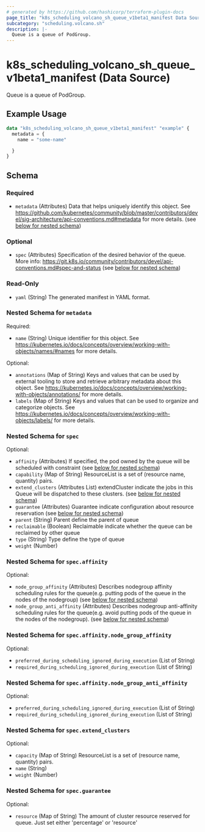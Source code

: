 ```yaml
---
# generated by https://github.com/hashicorp/terraform-plugin-docs
page_title: "k8s_scheduling_volcano_sh_queue_v1beta1_manifest Data Source - terraform-provider-k8s"
subcategory: "scheduling.volcano.sh"
description: |-
  Queue is a queue of PodGroup.
---
```


# k8s_scheduling_volcano_sh_queue_v1beta1_manifest (Data Source)

Queue is a queue of PodGroup.

## Example Usage

```terraform
data "k8s_scheduling_volcano_sh_queue_v1beta1_manifest" "example" {
  metadata = {
    name = "some-name"

  }
}
```

<!-- schema generated by tfplugindocs -->
## Schema

### Required

- `metadata` (Attributes) Data that helps uniquely identify this object. See https://github.com/kubernetes/community/blob/master/contributors/devel/sig-architecture/api-conventions.md#metadata for more details. (see [below for nested schema](#nestedatt--metadata))

### Optional

- `spec` (Attributes) Specification of the desired behavior of the queue. More info: https://git.k8s.io/community/contributors/devel/api-conventions.md#spec-and-status (see [below for nested schema](#nestedatt--spec))

### Read-Only

- `yaml` (String) The generated manifest in YAML format.

<a id="nestedatt--metadata"></a>
### Nested Schema for `metadata`

Required:

- `name` (String) Unique identifier for this object. See https://kubernetes.io/docs/concepts/overview/working-with-objects/names/#names for more details.

Optional:

- `annotations` (Map of String) Keys and values that can be used by external tooling to store and retrieve arbitrary metadata about this object. See https://kubernetes.io/docs/concepts/overview/working-with-objects/annotations/ for more details.
- `labels` (Map of String) Keys and values that can be used to organize and categorize objects. See https://kubernetes.io/docs/concepts/overview/working-with-objects/labels/ for more details.


<a id="nestedatt--spec"></a>
### Nested Schema for `spec`

Optional:

- `affinity` (Attributes) If specified, the pod owned by the queue will be scheduled with constraint (see [below for nested schema](#nestedatt--spec--affinity))
- `capability` (Map of String) ResourceList is a set of (resource name, quantity) pairs.
- `extend_clusters` (Attributes List) extendCluster indicate the jobs in this Queue will be dispatched to these clusters. (see [below for nested schema](#nestedatt--spec--extend_clusters))
- `guarantee` (Attributes) Guarantee indicate configuration about resource reservation (see [below for nested schema](#nestedatt--spec--guarantee))
- `parent` (String) Parent define the parent of queue
- `reclaimable` (Boolean) Reclaimable indicate whether the queue can be reclaimed by other queue
- `type` (String) Type define the type of queue
- `weight` (Number)

<a id="nestedatt--spec--affinity"></a>
### Nested Schema for `spec.affinity`

Optional:

- `node_group_affinity` (Attributes) Describes nodegroup affinity scheduling rules for the queue(e.g. putting pods of the queue in the nodes of the nodegroup) (see [below for nested schema](#nestedatt--spec--affinity--node_group_affinity))
- `node_group_anti_affinity` (Attributes) Describes nodegroup anti-affinity scheduling rules for the queue(e.g. avoid putting pods of the queue in the nodes of the nodegroup). (see [below for nested schema](#nestedatt--spec--affinity--node_group_anti_affinity))

<a id="nestedatt--spec--affinity--node_group_affinity"></a>
### Nested Schema for `spec.affinity.node_group_affinity`

Optional:

- `preferred_during_scheduling_ignored_during_execution` (List of String)
- `required_during_scheduling_ignored_during_execution` (List of String)


<a id="nestedatt--spec--affinity--node_group_anti_affinity"></a>
### Nested Schema for `spec.affinity.node_group_anti_affinity`

Optional:

- `preferred_during_scheduling_ignored_during_execution` (List of String)
- `required_during_scheduling_ignored_during_execution` (List of String)



<a id="nestedatt--spec--extend_clusters"></a>
### Nested Schema for `spec.extend_clusters`

Optional:

- `capacity` (Map of String) ResourceList is a set of (resource name, quantity) pairs.
- `name` (String)
- `weight` (Number)


<a id="nestedatt--spec--guarantee"></a>
### Nested Schema for `spec.guarantee`

Optional:

- `resource` (Map of String) The amount of cluster resource reserved for queue. Just set either 'percentage' or 'resource'
